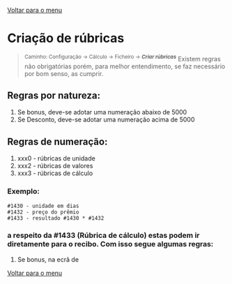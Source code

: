 [Voltar para o menu](readme.md)
# Criação de rúbricas
> <sup>Caminho: Configuração -> Cálculo -> Ficheiro -> ***Criar rúbricas***</sup>
> Existem regras não obrigatórias porém, para melhor entendimento, se faz necessário por bom senso, as cumprir.
## Regras por natureza:
1. Se bonus, deve-se adotar uma numeração abaixo de 5000
2. Se Desconto, deve-se adotar uma numeração acima de 5000
## Regras de numeração:
1. xxx0 - rúbricas de unidade
2. xxx2 - rúbricas de valores 
3. xxx3 - rúbricas de cálculo 
### Exemplo: 
```
#1430 - unidade em dias
#1432 - preço do prêmio 
#1433 - resultado #1430 * #1432
```
### a respeito da #1433 (Rúbrica de cálculo) estas podem ir diretamente para o recibo. Com isso segue algumas regras:
1. Se bonus, na ecrã de 

[Voltar para o menu](readme.md)